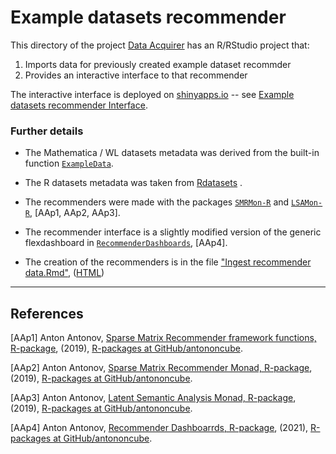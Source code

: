 # Example datasets recommender

This directory of the project 
[Data Acquirer](https://github.com/antononcube/ConversationalAgents/tree/master/Projects/DataAcquirer)
has an R/RStudio project that:

1. Imports data for previously created example dataset recommder
2. Provides an interactive interface to that recommender

The interactive interface is deployed on
[shinyapps.io](https://shinyapps.io)
-- see 
[Example datasets recommender Interface](https://antononcube.shinyapps.io/ExampleDatasetsRecommenderInterface/).

### Further details

- The Mathematica / WL datasets metadata was derived from the built-in function
  [`ExampleData`](https://reference.wolfram.com/language/ref/ExampleData.html).

- The R datasets metadata was taken from [Rdatasets](https://vincentarelbundock.github.io/Rdatasets/) .

- The recommenders were made with the packages
  [`SMRMon-R`](https://github.com/antononcube/R-packages/tree/master/SMRMon-R)
  and
  [`LSAMon-R`](https://github.com/antononcube/R-packages/tree/master/LSAMon-R),
  [AAp1, AAp2, AAp3].

- The recommender interface is a slightly modified version of the generic flexdashboard in
  [`RecommenderDashboards`](https://github.com/antononcube/R-packages/tree/master/RecommenderDashboards),
  [AAp4].

- The creation of the recommenders is in the file 
  ["Ingest recommender data.Rmd"](https://github.com/antononcube/ConversationalAgents/blob/master/Projects/DataAcquirer/R/ExampleDatasetsRecommender/notebooks/SMR-from-export-files.Rmd),
  ([HTML](https://htmlpreview.github.io/?https://github.com/antononcube/ConversationalAgents/blob/master/Projects/DataAcquirer/R/ExampleDatasetsRecommender/notebooks/SMR-from-export-files.nb.html))

------

## References

[AAp1] Anton Antonov,
[Sparse Matrix Recommender framework functions, R-package](https://github.com/antononcube/R-packages/tree/master/SparseMatrixRecommender),
(2019),
[R-packages at GitHub/antononcube](https://github.com/antononcube/R-packages).

[AAp2] Anton Antonov,
[Sparse Matrix Recommender Monad, R-package](https://github.com/antononcube/R-packages/tree/master/SMRMon-R),
(2019),
[R-packages at GitHub/antononcube](https://github.com/antononcube/R-packages).

[AAp3] Anton Antonov,
[Latent Semantic Analysis Monad, R-package](https://github.com/antononcube/R-packages/tree/master/LSAMon-R),
(2019),
[R-packages at GitHub/antononcube](https://github.com/antononcube/R-packages).

[AAp4] Anton Antonov,
[Recommender Dashboarrds, R-package](https://github.com/antononcube/R-packages/tree/master/RecommenderDashboards),
(2021),
[R-packages at GitHub/antononcube](https://github.com/antononcube/R-packages).


